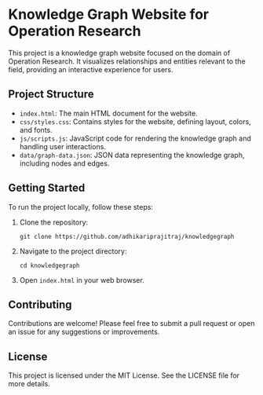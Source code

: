 # Knowledge Graph Website for Operation Research

This project is a knowledge graph website focused on the domain of Operation Research. It visualizes relationships and entities relevant to the field, providing an interactive experience for users.

## Project Structure

- `index.html`: The main HTML document for the website.
- `css/styles.css`: Contains styles for the website, defining layout, colors, and fonts.
- `js/scripts.js`: JavaScript code for rendering the knowledge graph and handling user interactions.
- `data/graph-data.json`: JSON data representing the knowledge graph, including nodes and edges.

## Getting Started

To run the project locally, follow these steps:

1. Clone the repository:
   ```
   git clone https://github.com/adhikariprajitraj/knowledgegraph
   ```

2. Navigate to the project directory:
   ```
   cd knowledgegraph
   ```

3. Open `index.html` in your web browser.

## Contributing

Contributions are welcome! Please feel free to submit a pull request or open an issue for any suggestions or improvements.

## License

This project is licensed under the MIT License. See the LICENSE file for more details.